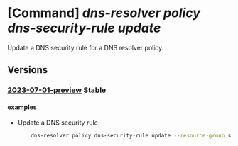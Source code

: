 # [Command] _dns-resolver policy dns-security-rule update_

Update a DNS security rule for a DNS resolver policy.

## Versions

### [2023-07-01-preview](/Resources/mgmt-plane/L3N1YnNjcmlwdGlvbnMve30vcmVzb3VyY2Vncm91cHMve30vcHJvdmlkZXJzL21pY3Jvc29mdC5uZXR3b3JrL2Ruc3Jlc29sdmVycG9saWNpZXMve30vZG5zc2VjdXJpdHlydWxlcy97fQ==/2023-07-01-preview.xml) **Stable**

<!-- mgmt-plane /subscriptions/{}/resourcegroups/{}/providers/microsoft.network/dnsresolverpolicies/{}/dnssecurityrules/{} 2023-07-01-preview -->

#### examples

- Update a DNS security rule
    ```bash
        dns-resolver policy dns-security-rule update --resource-group sampleResourceGroup --dns-resolver-policy-name sampleDnsResolverPolicy --dns-security-rule-name sampleDnsSecurityRule --location westus2 --tags "{key2:value2}" --priority 100 --action "{action-type:Block,block-response-code:SERVFAIL}" --dns-resolver-domain-lists "[{id:/subscriptions/abdd4249-9f34-4cc6-8e42-c2e32110603e/resourceGroups/sampleResourceGroup/providers/Microsoft.Network/dnsResolverDomainLists/sampleDnsResolverDomainList}]" --dns-security-rule-state Disabled
    ```
